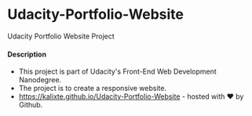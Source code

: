 # Udacity-Portfolio-Website
Udacity Portfolio Website Project

#### Description

* This project is part of Udacity's Front-End Web Development Nanodegree.
* The project is to create a responsive website.
* https://kalixte.github.io/Udacity-Portfolio-Website - hosted with ♥ by Github.
